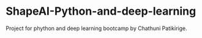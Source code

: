 # ShapeAI-Python-and-deep-learning
Project for phython and deep learning bootcamp by Chathuni Patikirige.
